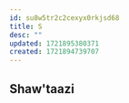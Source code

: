 ```yaml
---
id: su8w5tr2c2cexyx0rkjsd68
title: S
desc: ""
updated: 1721895380371
created: 1721894739707
---
```


## Shaw'taazi
